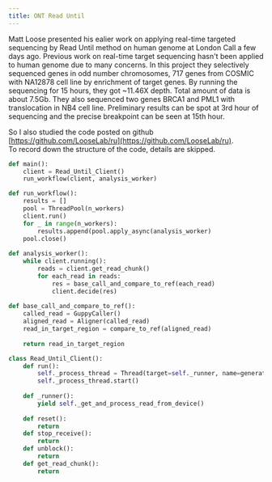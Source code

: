 ```yaml
---
title: ONT Read Until
---
```


Matt Loose presented his ealier work on applying real-time targeted sequencing by Read Until method on human genome at London Call a few days ago. 
Previous work on real-time target sequencing hasn't been applied to human genome due to many concerns. 
In this project they selectively sequenced genes in odd number chromosomes,  717 genes from COSMIC with NA12878 cell line by enrichment of target genes. By running the sequencing for 15 hours, 
they got ~11.46X depth. Total amount of data is about 7.5Gb. They also sequenced two genes BRCA1 and PML1 with translocation in NB4 cell line. Preliminary results can 
be spot at 3rd hour of sequencing and the precise breakpoint can be seen at 15th hour.

So I also studied the code posted on github [https://github.com/LooseLab/ru](https://github.com/LooseLab/ru).  
To record down the structure of the code, details are skipped.

```python
def main():
    client = Read_Until_Client()
    run_workflow(client, analysis_worker)

def run_workflow():
    results = []
    pool = ThreadPool(n_workers)
    client.run()
    for _ in range(n_workers):
        results.append(pool.apply_async(analysis_worker)        
    pool.close()  
    
def analysis_worker():
    while client.running():
        reads = client.get_read_chunk()
        for each_read in reads:
            res = base_call_and_compare_to_ref(each_read)
            client.decide(res)
            
def base_call_and_compare_to_ref():
    called_read = GuppyCaller()
    aligned_read = Aligner(called_read)
    read_in_target_region = compare_to_ref(aligned_read)
    
    return read_in_target_region

class Read_Until_Client():
    def run():
        self._process_thread = Thread(target=self._runner, name=generate_name())
        self._process_thread.start()
        
    def _runner():
        yield self._get_and_process_read_from_device()
        
    def reset():
        return
    def stop_receive():
        return
    def unblock():
        return
    def get_read_chunk():
        return
```
